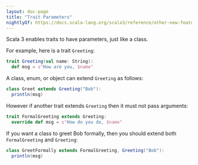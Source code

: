 ```yaml
---
layout: doc-page
title: "Trait Parameters"
nightlyOf: https://docs.scala-lang.org/scala3/reference/other-new-features/trait-parameters.html
---
```


Scala 3 enables traits to have parameters, just like a class.

For example, here is a trait `Greeting`:
```scala
trait Greeting(val name: String):
  def msg = s"How are you, $name"
```

A class, enum, or object can extend `Greeting` as follows:

```scala
class Greet extends Greeting("Bob"):
  println(msg)
```

However if another trait extends `Greeting` then it must not pass arguments:

```scala
trait FormalGreeting extends Greeting:
  override def msg = s"How do you do, $name"
```

If you want a class to greet Bob formally, then you should extend both `FormalGreeting` and `Greeting`:

```scala
class GreetFormally extends FormalGreeting, Greeting("Bob"):
  println(msg)
```
